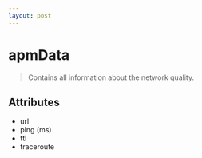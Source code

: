 ```yaml
---
layout: post
---
```


apmData
===========

> Contains all information about the network quality.

Attributes
----------

- url
- ping (ms)
- ttl
- traceroute
